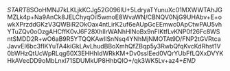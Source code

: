 $START$8SOoHMNJ7kLKLjkKCJg52G096lU+5LdryaTYunuXc01MXWWTAhJGMZLk4p+Na9AnCk8JELChyqOiI5wmoE8WvaWN/CBNQV0NjG9UHAbv+E+owkXPrzddGKzV3QWBiR2OkOax4ntLirK2uf6eAUpGcEEmwc0ApCtwPAU5vhYTuZQv0oOzgAHCffK0vJ6F28XhIlrWANhHINoBx9nFIKtfLvKNP0f26Fc8WSntSMDD2R+wO6aB9R5YTQQKAwIlSnNsq4YNhMjNMOTAt9D/FNP2tGVRtcaJavvEI6bc3fIKYuTA4kiGkLAvLhudBBoXmhQfZBqp5y3RwbQfqKvcKdRhst1V0bWHzQtUcWpRLqg60X3EHHhIdWRkKM+Dv0ssIEed0VQrYUbFfLQXxDVYKHkAVecDD9oMbLnxl71SDUMkUP8HhbQIO+/qk3WK5Lv+az4+$END$